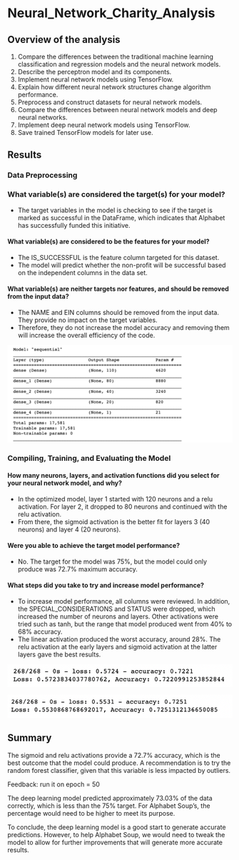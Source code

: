 # Neural_Network_Charity_Analysis

## Overview of the analysis

  1.  Compare the differences between the traditional machine learning classification and regression models and the neural network models.
  2.  Describe the perceptron model and its components.
  3.  Implement neural network models using TensorFlow.
  4.  Explain how different neural network structures change algorithm performance.
  5.  Preprocess and construct datasets for neural network models.
  6.  Compare the differences between neural network models and deep neural networks.
  7.  Implement deep neural network models using TensorFlow.
  8.  Save trained TensorFlow models for later use.

## Results

  ### Data Preprocessing
   ### What variable(s) are considered the target(s) for your model?
   
   *  The target variables in the model is checking to see if the target is marked as successful in the DataFrame, which indicates that Alphabet has successfully funded this initiative.
    
   #### What variable(s) are considered to be the features for your model?
   
   *  The IS_SUCCESSFUL is the feature column targeted for this dataset.
   *  The model will predict whether the non-profit will be successful based on the independent columns in the data set.
    
   #### What variable(s) are neither targets nor features, and should be removed from the input data?
   
   *  The NAME and EIN columns should be removed from the input data. They provide no impact on the target variables.
   *  Therefore, they do not increase the model accuracy and removing them will increase the overall efficiency of the code.
   
   ![This is an image](https://github.com/Stookhy/Neural_Network_Charity_Analysis/blob/main/Resources/Optimize%20the%20Model.png?raw=true)
  
  ### Compiling, Training, and Evaluating the Model
   #### How many neurons, layers, and activation functions did you select for your neural network model, and why?
   
   *  In the optimized model, layer 1 started with 120 neurons and a relu activation. For layer 2, it dropped to 80 neurons and continued with the relu activation. 
   *  From there, the sigmoid activation is the better fit for layers 3 (40 neurons) and layer 4 (20 neurons).
    
   #### Were you able to achieve the target model performance?
   
   *  No. The target for the model was 75%, but the model could only produce was 72.7% maximum accuracy.
    
   #### What steps did you take to try and increase model performance?
   
   *  To increase model performance, all columns were reviewed. In addition, the SPECIAL_CONSIDERATIONS and STATUS were dropped, which increased the number of neurons and layers. Other activations were tried such as tanh, but the range that model produced went from 40% to 68% accuracy. 
   *  The linear activation produced the worst accuracy, around 28%. The relu activation at the early layers and sigmoid activation at the latter layers gave the best results.

![This is an image](https://github.com/Stookhy/Neural_Network_Charity_Analysis/blob/main/Resources/Alphabet%20Soup%20Charity%20.png?raw=true)

![This is an image](https://github.com/Stookhy/Neural_Network_Charity_Analysis/blob/main/Resources/Alphabet%20Soup%20Optimization.png?raw=true)

## Summary

   The sigmoid and relu activations provide a 72.7% accuracy, which is the best outcome that the model could produce. A recommendation is to try the random forest classifier, given that this variable is less impacted by outliers.

   Feedback: run it on epoch = 50

   The deep learning model predicted approximately 73.03% of the data correctly, which is less than the 75% target. For Alphabet Soup’s, the percentage would need to be higher to meet its purpose.

   To conclude, the deep learning model is a good start to generate accurate predictions. However, to help Alphabet Soup, we would need to tweak the model to allow for further improvements that will generate more accurate results.
